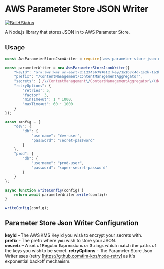 # AWS Parameter Store JSON Writer

[![Build Status](https://travis-ci.org/MattLloyd101/aws-parameter-store-json-writer.svg?branch=master)](https://travis-ci.org/MattLloyd101/aws-parameter-store-json-writer)

A Node.js library that stores JSON in to AWS Parameter Store.

## Usage

```javascript
const AwsParameterStoreJsonWriter = require('aws-parameter-store-json-writer');

const parameterWriter = new AwsParameterStoreJsonWriter({
	"keyId": "arn:aws:kms:us-east-2:123456789012:key/1a2b3c4d-1a2b-1a2b-1a2b-1a2b3c4d5e",
	"prefix": "/ContentManagement/ContentManagementAggregator",
	"secrets": [ /\/ContentManagement\/ContentManagementAggregator\/(dev|prod)\/db\/password/ ],
	"retryOptions": {
		"retries": 5,
		"factor": 3,
		"minTimeout": 1 * 1000,
		"maxTimeout": 60 * 1000
	}
});

const config = {
	"dev": {
		"db": {
			"username": "dev-user",
			"password": "secret-password"
		}
	},
	"prod": {
		"db": {
			"username": "prod-user",
			"password": "super-secret-password"
		}
	}
};

async function writeConfig(config) {
	return await parameterWriter.write(config);
}

writeConfig(config);
```

## Parameter Store Json Writer Configuration

**keyId** – The AWS KMS Key Id you wish to encrypt your secrets with.  
**prefix** – The prefix where you wish to store your JSON.  
**secrets** – A set of Regular Expressions or Strings which match the paths of the keys you wish to be secret.
**retryOptions** - The Parameter Store Json Writer uses (retry)[https://github.com/tim-kos/node-retry] as it's exponential backoff mechanism.
